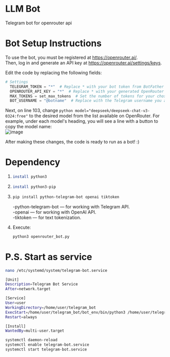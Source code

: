 # LLM Bot
Telegram bot for openrouter api  

# Bot Setup Instructions  

To use the bot, you must be registered at https://openrouter.ai/.  
Then, log in and generate an API key at https://openrouter.ai/settings/keys.  

Edit the code by replacing the following fields:  
```python
# Settings
  TELEGRAM_TOKEN = "*"  # Replace * with your bot token from BotFather
  OPENROUTER_API_KEY = "*"  # Replace * with your generated OpenRouter API key
  MAX_TOKENS = set_max_tokens  # Set the number of tokens for your chosen model (2048, 4096, etc)
  BOT_USERNAME = "@botname"  # Replace with the Telegram username you assigned to your bot
```
Next, on line 103, change ```python model="deepseek/deepseek-chat-v3-0324:free"``` to the desired model from the list available on OpenRouter.
For example, under each model's heading, you will see a line with a button to copy the model name:  
![image](https://github.com/user-attachments/assets/3e972921-e1c0-4f30-88af-3d22c40a1006)

After making these changes, the code is ready to run as a bot! :)
# Dependency
1. ```bash
   install python3
   ```

2. ```bash
   install python3-pip
   ```

3. ```bash
   pip install python-telegram-bot openai tiktoken
   ```

      -python-telegram-bot — for working with Telegram API.  
      -openai — for working with OpenAI API.  
      -tiktoken — for text tokenization.  

5. Execute:  
   ```bash
   python3 openrouter_bot.py
   ```

# P.S. Start as service
```bash
nano /etc/systemd/system/telegram-bot.service
```  
   
```bash
[Unit]
Description=Telegram Bot Service
After=network.target

[Service]
User=user
WorkingDirectory=/home/user/telegram_bot
ExecStart=/home/user/telegram_bot/bot_env/bin/python3 /home/user/telegram_bot/openrouter_bot.py
Restart=always

[Install]
WantedBy=multi-user.target
```
```bash
systemctl daemon-reload
systemctl enable telegram-bot.service
systemctl start telegram-bot.service
```
